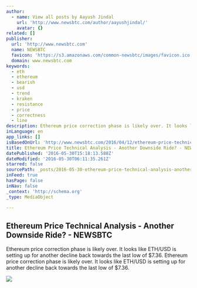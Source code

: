 ```yaml
---
author:
  - name: View all posts by Aayush Jindal
    url: 'http://www.newsbtc.com/author/aayushjindal/'
    avatar: {}
related: []
publisher:
  url: 'http://www.newsbtc.com'
  name: NEWSBTC
  favicon: 'https://s3.amazonaws.com/common-newsbtc/images/favicon.ico'
  domain: www.newsbtc.com
keywords:
  - eth
  - ethereum
  - bearish
  - usd
  - trend
  - kraken
  - resistance
  - price
  - correctness
  - line
description: Ethereum price correction phase is likely over. It looks like ETH/USD is setting up for another decline back towards the last low of $7.36. Ethereum price correction phase is likely over. It looks like ETH/USD is setting up for another decline back towards the last low of $7.36.
inLanguage: en
app_links: []
isBasedOnUrl: 'http://www.newsbtc.com/2016/04/12/ethereum-price-technical-analysis-another-downside-ride/'
title: Ethereum Price Technical Analysis - Another Downside Ride? - NEWSBTC
datePublished: '2016-05-30T15:18:13.588Z'
dateModified: '2016-05-30T06:11:35.261Z'
starred: false
sourcePath: _posts/2016-05-30-ethereum-price-technical-analysis-another-downside-ride-.md
inFeed: true
hasPage: false
inNav: false
_context: 'http://schema.org'
_type: MediaObject

---
```

<article style=""><h1>Ethereum Price Technical Analysis - Another Downside Ride? - NEWSBTC</h1><p>Ethereum price correction phase is likely over. It looks like ETH/USD is setting up for another decline back towards the last low of $7.36. Ethereum price correction phase is likely over. It looks like ETH/USD is setting up for another decline back towards the last low of $7.36.</p><img src="http://s3.amazonaws.com/main-newsbtc-images/2016/04/12032341/Ethereum9.png" /></article>